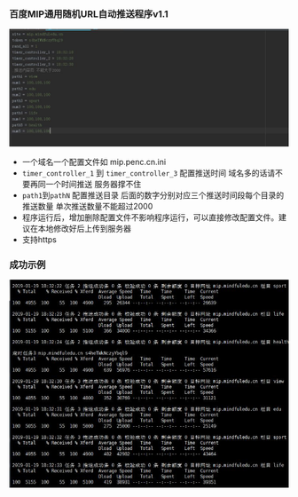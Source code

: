 ### 百度MIP通用随机URL自动推送程序v1.1
![avatar](url/img/config.jpg)
* 一个域名一个配置文件如 mip.penc.cn.ini
* <code>timer_controller_1</code> 到 <code>timer_controller_3</code> 配置推送时间 域名多的话请不要再同一个时间推送 服务器撑不住
* <code>path1</code>到<code>pathN</code> 配置推送目录 后面的数字分别对应三个推送时间段每个目录的推送数量 单次推送数量不能超过2000
* 程序运行后，增加删除配置文件不影响程序运行，可以直接修改配置文件。建议在本地修改好后上传到服务器
* 支持https
### 成功示例
![avatar](url/img/show.jpg)

